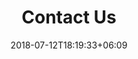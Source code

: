 ---
title: "Contact Us"
date: 2018-07-12T18:19:33+06:09
bgImage: images/background/buttercream-bk.jpg 
---